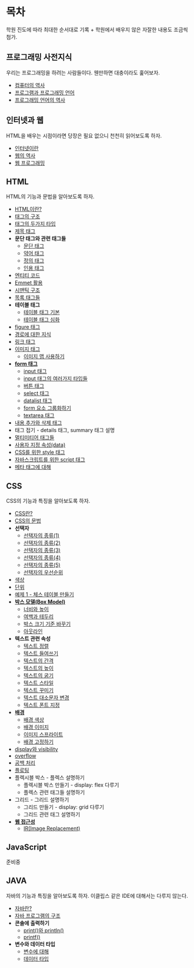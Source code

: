 # 목차
학원 진도에 따라 최대한 순서대로 기록 + 학원에서 배우지 않은 자잘한 내용도 조금씩 첨가.

## 프로그래밍 사전지식
우리는 프로그래밍을 하려는 사람들이다. 웬만하면 대충이라도 훑어보자.

+ [컴퓨터의 역사](https://nihilog.github.io/post/2021-05-03-01-history-of-computer)
+ [프로그램과 프로그래밍 언어](https://nihilog.github.io/post/2021-05-03-02-program-and-programming)
+ [프로그래밍 언어의 역사](https://nihilog.github.io/post/2021-05-03-03-history-of-programming-language)
## 인터넷과 웹
HTML을 배우는 시점이라면 당장은 필요 없으니 천천히 읽어보도록 하자.

+ [인터넷이란](https://nihilog.github.io/post/2021-05-04-01-origin-of-internet)
+ [웹의 역사](https://nihilog.github.io/post/2021-05-04-02-history-of-web)
+ [웹 프로그래밍](https://nihilog.github.io/post/2021-05-04-03-web-programming)
## HTML
HTML의 기능과 문법을 알아보도록 하자.

+ [HTML이란?](./HTML/0.HTML.md)
+ [태그의 구조](./HTML/1.syntax-of-tag.md)
+ [태그의 두가지 타입](./HTML/2.tag-type.md)
+ [제목 태그](./HTML/3.heading-tag.md)
+ **문단 태그와 관련 태그들**
  + [문단 태그](./HTML/4.text-tag/4.1.p-tag.md)
  + [약어 태그](./HTML/4.text-tag/4.2.abbr-tag.md)
  + [정의 태그](./HTML/4.text-tag/4.3.dfn-tag.md)
  + [인용 태그](./HTML/4.text-tag/4.4.q-tags.md)
+ [엔티티 코드](./HTML/5.entity-code.md)
+ [Emmet 활용](./HTML/6.emmet.md)
+ [시맨틱 구조](./HTML/7.semantic-structure-tags.md)
+ [목록 태그들](./HTML/8.list-tags.md)
+ **테이블 태그**
  + [테이블 태그 기본](./HTML/9.table/9.1.table-tag.md)
  + [테이블 태그 심화](./HTML/9.table/9.2.table-extends.md)
+ [figure 태그](./HTML/10.figure-tag.md)
+ [경로에 대한 지식](./HTML/11.directory.md)
+ [링크 태그](./HTML/12.a-tag.md)
+ [이미지 태그](./HTML/13.image/13.1.image-tag.md)
  + [이미지 맵 사용하기](./HTML/13.image/13.2.image-map.md)
+ [**form 태그**](./HTML/14.form/14.1.form-tag.md)
  + [input 태그](./HTML/14.form/14.2.input-tag.md)
  + [input 태그의 여러가지 타입들](./HTML/14.form/14.3.input-types.md)
  + [버튼 태그](./HTML/14.form/14.4.button-tag.md)
  + [select 태그](./HTML/14.form/14.5.select-tag.md)
  + [datalist 태그](./HTML/14.form/14.6.datalist-tag.md)
  + [form 요소 그룹화하기](./HTML/14.form/14.7.fieldset-tag.md)
  + [textarea 태그](./HTML/14.form/14.8.textarea-tag.md)
+ [내용 추가와 삭제 태그](./HTML/20.ins-del-tag.md)
+ 태그 접기 - details 태그, summary 태그 설명
+ [멀티미티어 태그들](./HTML/15.media-tags.md)
+ [사용자 지정 속성(data)](./HTML/16.data-attr.md)
+ [CSS를 위한 style 태그](./HTML/17.style-tag.md)
+ [자바스크립트를 위한 script 태그](./HTML/18.script-tag.md)
+ [메타 태그에 대해](./HTML/19.meta-tag.md)

## CSS
CSS의 기능과 특징을 알아보도록 하자.

+ [CSS란?](./CSS/0.CSS.md)
+ [CSS의 문법](./CSS/1.syntax-of-css.md)
+ **선택자**
  + [선택자의 종류(1)](./CSS/2.selector/2.1.selector1.md)
  + [선택자의 종류(2)](./CSS/2.selector/2.2.selector2.md)
  + [선택자의 종류(3)](./CSS/2.selector/2.3.selector3.md)
  + [선택자의 종류(4)](./CSS/2.selector/2.4.selector4.md)
  + [선택자의 종류(5)](./CSS/2.selector/2.5.selector5.md)
  + [선택자의 우선순위](./CSS/2.selector/2.6.selector-rank.md)
+ [색상](./CSS/3.color.md)
+ [단위](./CSS/4.unit.md)
+ [예제 1 - 체스 테이블 만들기](./CSS/ex/1.chess-table.md)
+ [**박스 모델(Box Model)**](./CSS/5.box-model/5.0.intro.md)
  + [너비와 높이](./CSS/5.box-model/5.1.width-height.md)
  + [여백과 테두리](./CSS/5.box-model/5.2.padding-border-margin.md)
  + [박스 크기 기준 바꾸기](./CSS/5.box-model/5.3.box-sizing.md)
  + [아웃라인](./CSS/5.box-model/5.4.outline.md)
+ **텍스트 관련 속성**
  + [텍스트 정렬](./CSS/10.text/10.1.text-align.md)
  + [텍스트 들여쓰기](./CSS/10.text/10.2.text-indent.md)
  + [텍스트의 간격](./CSS/10.text/10.3.spacing.md)
  + [텍스트의 높이](./CSS/10.text/10.4.line-height.md)
  + [텍스트의 굵기](./CSS/10.text/10.5.font-weight.md)
  + [텍스트 스타일](./CSS/10.text/10.6.font-style.md)
  + [텍스트 꾸미기](./CSS/10.text/10.7.text-decoration.md)
  + [텍스트 대소문자 변경](./CSS/10.text/10.8.text-trasnform.md)
  + [텍스트 폰트 지정](./CSS/10.text/10.9.font-family.md)
+ [**배경**](./CSS/12.background/12.0.intro.md)
  + [배경 색상](./CSS/12.background/12.1.background-color.md)
  + [배경 이미지](./CSS/12.background/12.2.background-image.md)
  + [이미지 스프라이트](./CSS/12.background/12.3.image-sprite.md)
  + [배경 고정하기](./CSS/12.background/12.4.background-attachment.md)
+ [display와 visibility](./CSS/7.display-and-visibility.md)
+ [overflow](./CSS/8.overflow.md)
+ [공백 처리](./CSS/9.white-space.md)
+ [플로팅](./CSS/15.float.md)
+ 플렉시블 박스 - 플렉스 설명하기
  + 플렉시블 박스 만들기 - display: flex 다루기
  + 플렉스 관련 태그들 설명하기
+ 그리드 - 그리드 설명하기
  + 그리드 만들기 - display: grid 다루기
  + 그리드 관련 태그 설명하기
+ [**웹 접근성**](./CSS/11.web-accessibility/11.0.intro.md)
  + [IR(Image Replacement)](./CSS/11.web-accessibility/11.1.image-replacement.md)

## JavaScript
준비중

## JAVA
자바의 기능과 특징을 알아보도록 하자. 이클립스 같은 IDE에 대해서는 다루지 않는다.

+ [자바란?](./JAVA/0.JAVA.md)
+ [자바 프로그램의 구조](./JAVA/1.structure-of-class.md)
+ **콘솔에 출력하기**
  + [print()와 println()](./JAVA/2.print/2.1.print-println.md)
  + [printf()](./JAVA/2.print/2.2.printf-method.md)
+ **변수와 데이터 타입**
  + [변수에 대해](./JAVA/3.Variables/3.1.Variables.md)
  + [데이터 타입](./JAVA/3.Variables/3.2.data-type.md)